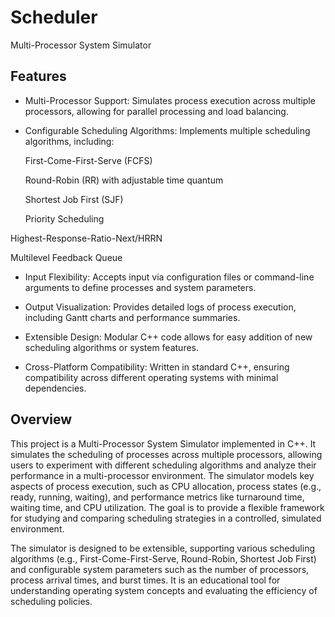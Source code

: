 # Scheduler
Multi-Processor System Simulator


## Features

- Multi-Processor Support: Simulates process execution across multiple processors, allowing for parallel processing and load balancing.



- Configurable Scheduling Algorithms: Implements multiple scheduling algorithms, including:





  First-Come-First-Serve (FCFS)
  
  
  
  Round-Robin (RR) with adjustable time quantum
  
  
  
  Shortest Job First (SJF)
  
  
  
  Priority Scheduling
  
Highest-Response-Ratio-Next/HRRN 

Multilevel Feedback Queue


- Input Flexibility: Accepts input via configuration files or command-line arguments to define processes and system parameters.



- Output Visualization: Provides detailed logs of process execution, including Gantt charts and performance summaries.



- Extensible Design: Modular C++ code allows for easy addition of new scheduling algorithms or system features.



- Cross-Platform Compatibility: Written in standard C++, ensuring compatibility across different operating systems with minimal dependencies.


## Overview

This project is a Multi-Processor System Simulator implemented in C++. It simulates the scheduling of processes across multiple processors, allowing users to experiment with different scheduling algorithms and analyze their performance in a multi-processor environment. The simulator models key aspects of process execution, such as CPU allocation, process states (e.g., ready, running, waiting), and performance metrics like turnaround time, waiting time, and CPU utilization. The goal is to provide a flexible framework for studying and comparing scheduling strategies in a controlled, simulated environment.

The simulator is designed to be extensible, supporting various scheduling algorithms (e.g., First-Come-First-Serve, Round-Robin, Shortest Job First) and configurable system parameters such as the number of processors, process arrival times, and burst times. It is an educational tool for understanding operating system concepts and evaluating the efficiency of scheduling policies.
